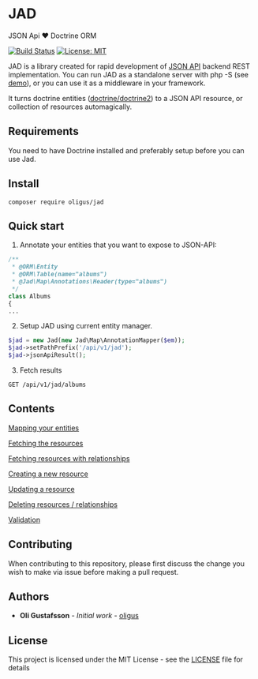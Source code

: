 # JAD

JSON Api :heart: Doctrine ORM

[![Build Status](https://travis-ci.org/oligus/jad.svg?branch=master)](https://travis-ci.org/oligus/jad)
[![License: MIT](https://img.shields.io/badge/License-MIT-yellow.svg)](https://opensource.org/licenses/MIT)

JAD is a library created for rapid development of [JSON API](http://jsonapi.org) backend REST implementation. You can
run JAD as a standalone server with php -S (see [demo](demo/README.md)), or you can use it as a middleware in your framework.

It turns doctrine entities ([doctrine/doctrine2](https://github.com/doctrine/doctrine2)) to a JSON API resource, or 
collection of resources automagically.

## Requirements

You need to have Doctrine installed and preferably setup before you can use Jad.

## Install

`composer require oligus/jad`

## Quick start

1. Annotate your entities that you want to expose to JSON-API:

```php
/**
 * @ORM\Entity
 * @ORM\Table(name="albums")
 * @Jad\Map\Annotations\Header(type="albums")
 */
class Albums
{
...
```

2. Setup JAD using current entity manager. 

```php
$jad = new Jad(new Jad\Map\AnnotationMapper($em));
$jad->setPathPrefix('/api/v1/jad');
$jad->jsonApiResult();
```

3. Fetch results

``` 
GET /api/v1/jad/albums
``` 

## Contents

[Mapping your entities](docs/mapping.md)

[Fetching the resources](docs/fetch.md)

[Fetching resources with relationships](docs/relations.md)

[Creating a new resource](docs/create.md)

[Updating a resource](docs/update.md)

[Deleting resources / relationships](docs/delete.md)

[Validation](docs/validation.md)

## Contributing

When contributing to this repository, please first discuss the change you wish to make via issue before making a pull request.

## Authors

* **Oli Gustafsson** - *Initial work* - [oligus](https://github.com/oligus)

## License

This project is licensed under the MIT License - see the [LICENSE](LICENSE.md) file for details
